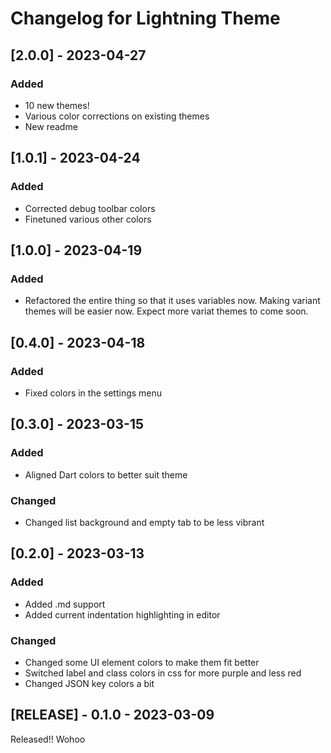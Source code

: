 # Changelog for Lightning Theme

## [2.0.0] - 2023-04-27

### Added

- 10 new themes!
- Various color corrections on existing themes
- New readme

## [1.0.1] - 2023-04-24

### Added

- Corrected debug toolbar colors
- Finetuned various other colors

## [1.0.0] - 2023-04-19

### Added

- Refactored the entire thing so that it uses variables now. Making variant themes will be easier now. Expect more variat themes to come soon.

## [0.4.0] - 2023-04-18

### Added

- Fixed colors in the settings menu

## [0.3.0] - 2023-03-15

### Added

- Aligned Dart colors to better suit theme

### Changed

- Changed list background and empty tab to be less vibrant

## [0.2.0] - 2023-03-13

### Added

- Added .md support
- Added current indentation highlighting in editor

### Changed

- Changed some UI element colors to make them fit better
- Switched label and class colors in css for more purple and less red
- Changed JSON key colors a bit

## [RELEASE] - 0.1.0 - 2023-03-09

Released!! Wohoo
